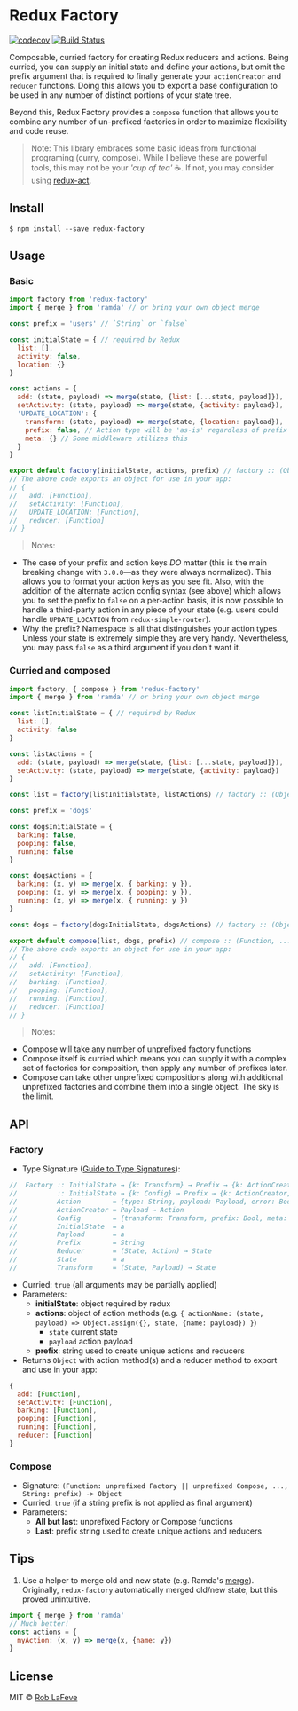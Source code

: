 # Redux Factory

[![codecov](https://codecov.io/gh/roblafeve/redux-factory/branch/master/graph/badge.svg)](https://codecov.io/gh/roblafeve/redux-factory)
[![Build Status](https://travis-ci.org/roblafeve/redux-factory.svg?branch=master)](https://travis-ci.org/roblafeve/redux-factory)

Composable, curried factory for creating Redux reducers and actions. Being curried, you can supply an initial state and define your actions, but omit the prefix argument that is required to finally generate your `actionCreator` and `reducer` functions. Doing this allows you to export a base configuration to be used in any number of distinct portions of your state tree.

Beyond this, Redux Factory provides a `compose` function that allows you to combine any number of un-prefixed factories in order to maximize flexibility and code reuse.

> Note: This library embraces some basic ideas from functional programing (curry, compose). While I believe these are powerful tools, this may not be your _'cup of tea'_ ☕. If not, you may consider using [redux-act](https://github.com/pauldijou/redux-act).

## Install

```
$ npm install --save redux-factory
```

## Usage

### Basic
```js
import factory from 'redux-factory'
import { merge } from 'ramda' // or bring your own object merge

const prefix = 'users' // `String` or `false`

const initialState = { // required by Redux
  list: [],
  activity: false,
  location: {}
}

const actions = {
  add: (state, payload) => merge(state, {list: [...state, payload]}),
  setActivity: (state, payload) => merge(state, {activity: payload}),
  'UPDATE_LOCATION': {
    transform: (state, payload) => merge(state, {location: payload}),
    prefix: false, // Action type will be 'as-is' regardless of prefix passed to factory
    meta: {} // Some middleware utilizes this
  }
}

export default factory(initialState, actions, prefix) // factory :: (Object, Object, String|False) -> Object
// The above code exports an object for use in your app:
// {
//   add: [Function],
//   setActivity: [Function],
//   UPDATE_LOCATION: [Function],
//   reducer: [Function]
// }
```
> Notes:
- The case of your prefix and action keys _DO_ matter (this is the main breaking change with `3.0.0`—as they were always normalized). This allows you to format your action keys as you see fit. Also, with the addition of the alternate action config syntax (see above) which allows you to set the prefix to `false` on a per-action basis, it is now possible to handle a third-party action in any piece of your state (e.g. users could handle `UPDATE_LOCATION` from `redux-simple-router`).
- Why the prefix? Namespace is all that distinguishes your action types. Unless your state is extremely simple they are very handy. Nevertheless, you may pass `false` as a third argument if you don't want it.

### Curried and composed
```js
import factory, { compose } from 'redux-factory'
import { merge } from 'ramda' // or bring your own object merge

const listInitialState = { // required by Redux
  list: [],
  activity: false
}

const listActions = {
  add: (state, payload) => merge(state, {list: [...state, payload]}),
  setActivity: (state, payload) => merge(state, {activity: payload})
}

const list = factory(listInitialState, listActions) // factory :: (Object, Object) -> Function

const prefix = 'dogs'

const dogsInitialState = {
  barking: false,
  pooping: false,
  running: false
}

const dogsActions = {
  barking: (x, y) => merge(x, { barking: y }),
  pooping: (x, y) => merge(x, { pooping: y }),
  running: (x, y) => merge(x, { running: y })
}

const dogs = factory(dogsInitialState, dogsActions) // factory :: (Object, Object) -> Function

export default compose(list, dogs, prefix) // compose :: (Function, ..., String) -> Object
// The above code exports an object for use in your app:
// {
//   add: [Function],
//   setActivity: [Function],
//   barking: [Function],
//   pooping: [Function],
//   running: [Function],
//   reducer: [Function]
// }
```
> Notes:
- Compose will take any number of unprefixed factory functions
- Compose itself is curried which means you can supply it with a complex set of factories for composition, then apply any number of prefixes later.
- Compose can take other unprefixed compositions along with additional unprefixed factories and combine them into a single object. The sky is the limit.

## API

### Factory
- Type Signature ([Guide to Type Signatures](https://github.com/ramda/ramda/wiki/Type-Signatures)):
```js
//  Factory :: InitialState → {k: Transform} → Prefix → {k: ActionCreator, reducer: Reducer}
//          :: InitialState → {k: Config} → Prefix → {k: ActionCreator, reducer: Reducer}
//          Action        = {type: String, payload: Payload, error: Bool, meta: a }
//          ActionCreator = Payload → Action
//          Config        = {transform: Transform, prefix: Bool, meta: a}
//          InitialState  = a
//          Payload       = a
//          Prefix        = String
//          Reducer       = (State, Action) → State
//          State         = a
//          Transform     = (State, Payload) → State
```
- Curried: `true` (all arguments may be partially applied)
- Parameters:
  - **initialState**: object required by redux
  - **actions**: object of action methods (e.g. `{ actionName: (state, payload) => Object.assign({}, state, {name: payload}) }`)
    - `state` current state
    - `payload` action payload
  - **prefix**: string used to create unique actions and reducers
- Returns `Object` with action method(s) and a reducer method to export and use in your app:

```js
{
  add: [Function],
  setActivity: [Function],
  barking: [Function],
  pooping: [Function],
  running: [Function],
  reducer: [Function]
}
```

### Compose
- Signature: `(Function: unprefixed Factory || unprefixed Compose, ..., String: prefix) -> Object`
- Curried: `true` (if a string prefix is not applied as final argument)
- Parameters:
  - **All but last**: unprefixed Factory or Compose functions
  - **Last**: prefix string used to create unique actions and reducers

## Tips
1. Use a helper to merge old and new state (e.g. Ramda's [merge](http://ramdajs.com/0.21.0/docs/#merge)). Originally, `redux-factory` automatically merged old/new state, but this proved unintuitive.

```js
import { merge } from 'ramda'
// Much better!
const actions = {
  myAction: (x, y) => merge(x, {name: y})
}
```

## License

MIT © [Rob LaFeve](https://twitter.com/roblafeve)
